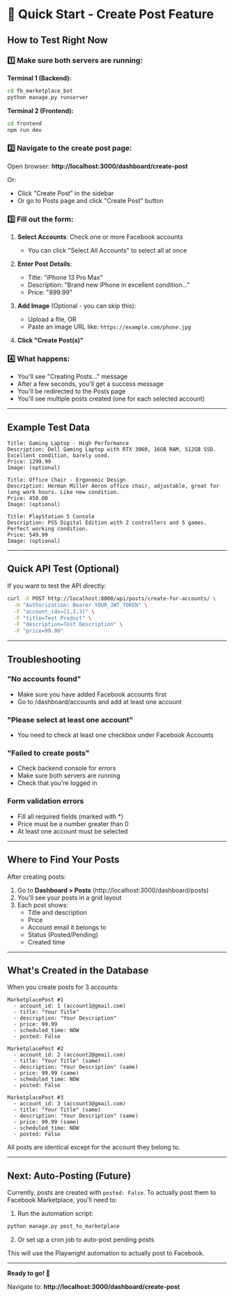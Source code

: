 # 🚀 Quick Start - Create Post Feature

## How to Test Right Now

### 1️⃣ Make sure both servers are running:

**Terminal 1 (Backend):**
```bash
cd fb_marketplace_bot
python manage.py runserver
```

**Terminal 2 (Frontend):**
```bash
cd frontend
npm run dev
```

### 2️⃣ Navigate to the create post page:

Open browser: **http://localhost:3000/dashboard/create-post**

Or:
- Click "Create Post" in the sidebar
- Or go to Posts page and click "Create Post" button

### 3️⃣ Fill out the form:

1. **Select Accounts**: Check one or more Facebook accounts
   - You can click "Select All Accounts" to select all at once

2. **Enter Post Details**:
   - Title: "iPhone 13 Pro Max"
   - Description: "Brand new iPhone in excellent condition..."
   - Price: "899.99"

3. **Add Image** (Optional - you can skip this):
   - Upload a file, OR
   - Paste an image URL like: `https://example.com/phone.jpg`

4. **Click "Create Post(s)"**

### 4️⃣ What happens:

- You'll see "Creating Posts..." message
- After a few seconds, you'll get a success message
- You'll be redirected to the Posts page
- You'll see multiple posts created (one for each selected account)

---

## Example Test Data

```
Title: Gaming Laptop - High Performance
Description: Dell Gaming Laptop with RTX 3060, 16GB RAM, 512GB SSD. Excellent condition, barely used.
Price: 1299.99
Image: (optional)
```

```
Title: Office Chair - Ergonomic Design
Description: Herman Miller Aeron office chair, adjustable, great for long work hours. Like new condition.
Price: 450.00
Image: (optional)
```

```
Title: PlayStation 5 Console
Description: PS5 Digital Edition with 2 controllers and 5 games. Perfect working condition.
Price: 549.99
Image: (optional)
```

---

## Quick API Test (Optional)

If you want to test the API directly:

```bash
curl -X POST http://localhost:8000/api/posts/create-for-accounts/ \
  -H "Authorization: Bearer YOUR_JWT_TOKEN" \
  -F "account_ids=[1,2,3]" \
  -F "title=Test Product" \
  -F "description=Test Description" \
  -F "price=99.99"
```

---

## Troubleshooting

### "No accounts found"
- Make sure you have added Facebook accounts first
- Go to /dashboard/accounts and add at least one account

### "Please select at least one account"
- You need to check at least one checkbox under Facebook Accounts

### "Failed to create posts"
- Check backend console for errors
- Make sure both servers are running
- Check that you're logged in

### Form validation errors
- Fill all required fields (marked with *)
- Price must be a number greater than 0
- At least one account must be selected

---

## Where to Find Your Posts

After creating posts:
1. Go to **Dashboard > Posts** (http://localhost:3000/dashboard/posts)
2. You'll see your posts in a grid layout
3. Each post shows:
   - Title and description
   - Price
   - Account email it belongs to
   - Status (Posted/Pending)
   - Created time

---

## What's Created in the Database

When you create posts for 3 accounts:
```
MarketplacePost #1
  - account_id: 1 (account1@gmail.com)
  - title: "Your Title"
  - description: "Your Description"
  - price: 99.99
  - scheduled_time: NOW
  - posted: False

MarketplacePost #2
  - account_id: 2 (account2@gmail.com)
  - title: "Your Title" (same)
  - description: "Your Description" (same)
  - price: 99.99 (same)
  - scheduled_time: NOW
  - posted: False

MarketplacePost #3
  - account_id: 3 (account3@gmail.com)
  - title: "Your Title" (same)
  - description: "Your Description" (same)
  - price: 99.99 (same)
  - scheduled_time: NOW
  - posted: False
```

All posts are identical except for the account they belong to.

---

## Next: Auto-Posting (Future)

Currently, posts are created with `posted: False`. To actually post them to Facebook Marketplace, you'll need to:

1. Run the automation script:
```bash
python manage.py post_to_marketplace
```

2. Or set up a cron job to auto-post pending posts

This will use the Playwright automation to actually post to Facebook.

---

**Ready to go! 🎉**

Navigate to: **http://localhost:3000/dashboard/create-post**
